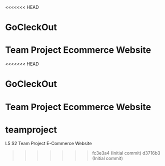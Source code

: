 <<<<<<< HEAD
# GoCleckOut
Team Project Ecommerce Website
=======
<<<<<<< HEAD
# GoCleckOut
Team Project Ecommerce Website
=======
# teamproject
L5 S2 Team Project E-Commerce Website
>>>>>>> fc3e3a4 (Initial commit)
>>>>>>> d3716b3 (Initial commit)
